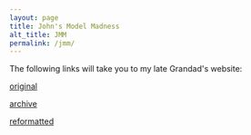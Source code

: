 ```yaml
---
layout: page
title: John's Model Madness
alt_title: JMM
permalink: /jmm/
---
```

The following links will take you to my late Grandad's website:

[original]

[archive]

[reformatted]

[original]: http://www.johnsmodelmadness.co.uk/
[archive]: /jgdr20/jmm/archive/index.htm
[reformatted]: /jgdr20/jmm/johnsmodelmadness/